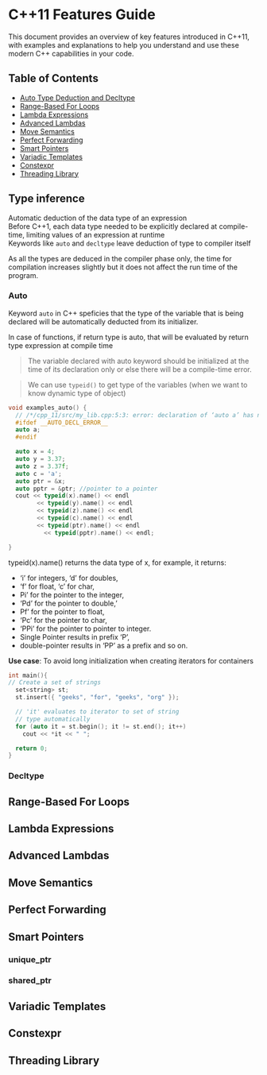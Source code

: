 # C++11 Features Guide

This document provides an overview of key features introduced in C++11, with examples and explanations to help you understand and use these modern C++ capabilities in your code.

## Table of Contents
- [Auto Type Deduction and Decltype](#auto-type-deduction-and-decltype)
- [Range-Based For Loops](#range-based-for-loops)
- [Lambda Expressions](#lambda-expressions)
- [Advanced Lambdas](#advanced-lambdas)
- [Move Semantics](#move-semantics)
- [Perfect Forwarding](#perfect-forwarding)
- [Smart Pointers](#smart-pointers)
- [Variadic Templates](#variadic-templates)
- [Constexpr](#constexpr)
- [Threading Library](#threading-library)

## Type inference

Automatic deduction of the data type of an expression\
Before C++1, each data type needed to be explicitly declared at compile-time, limiting values of an expression at runtime\
Keywords like `auto` and `decltype` leave deduction of type to compiler itself

As all the types are deduced in the compiler phase only, the time for compilation increases slightly but it does not affect the run time of the program.

### Auto

Keyword `auto` in C++ speficies that the type of the variable that is being declared will be automatically deducted from its initializer.

In case of functions, if return type is auto, that will be evaluated by return type expression at compile time

> The variable declared with auto keyword should be initialized at the time of its declaration only or else there will be a compile-time error.

> We can use `typeid()` to get type of the variables (when we want to know dynamic type of object)

```cpp
void examples_auto() {
  // /*/cpp_11/src/my_lib.cpp:5:3: error: declaration of ‘auto a’ has no initializer
  #ifdef __AUTO_DECL_ERROR__ 
  auto a; 
  #endif

  auto x = 4;
  auto y = 3.37;
  auto z = 3.37f;
  auto c = 'a';
  auto ptr = &x;
  auto pptr = &ptr; //pointer to a pointer
  cout << typeid(x).name() << endl
        << typeid(y).name() << endl
        << typeid(z).name() << endl
        << typeid(c).name() << endl
        << typeid(ptr).name() << endl
          << typeid(pptr).name() << endl;

}
```

typeid(x).name() returns the data type of x, for example, it returns:
  - ‘i’ for integers, ‘d’ for doubles,
  -  ‘f’ for float, ‘c’ for char, 
  -  Pi’ for the pointer to the integer,
  -  ‘Pd’ for the pointer to double,’
  -  Pf’ for the pointer to float, 
  -  ‘Pc’ for the pointer to char,
  -  ‘PPi’ for the pointer to pointer to integer.
  -  Single Pointer results in  prefix ‘P’,
  -  double-pointer results in ‘PP’ as a prefix and so on.


__Use case__: To avoid long initialization when creating iterators for containers

```cpp
int main(){
// Create a set of strings
  set<string> st;
  st.insert({ "geeks", "for", "geeks", "org" });

  // 'it' evaluates to iterator to set of string
  // type automatically
  for (auto it = st.begin(); it != st.end(); it++)
    cout << *it << " ";

  return 0;
}
```

### Decltype


## Range-Based For Loops


## Lambda Expressions


## Advanced Lambdas



## Move Semantics



## Perfect Forwarding



## Smart Pointers

### unique_ptr


### shared_ptr



## Variadic Templates



## Constexpr



## Threading Library

